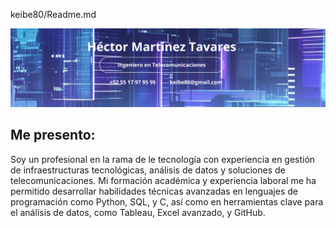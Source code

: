 keibe80/Readme.md 
<div id="header" align="center">
  <img decoding="async" src="https://github.com/keibe80/keibe80/blob/main/Blue%20Modern%20Corporate%20Staff%20Profile%20LinkedIn%20Banner.png" width="800"/>
</div>

## Me presento:

Soy un profesional en la rama de le tecnología con experiencia en gestión de infraestructuras tecnológicas, análisis de datos y soluciones de telecomunicaciones. Mi formación académica y experiencia laboral me ha permitido desarrollar habilidades técnicas avanzadas en lenguajes de programación como Python, SQL, y C, así como en herramientas clave para el análisis de datos, como Tableau, Excel avanzado, y GitHub.
<!--
**keibe80/keibe80** is a ✨ _special_ ✨ repository because its `README.md` (this file) appears on your GitHub profile.

Here are some ideas to get you started:

- 🔭 I’m currently working on ...
- 🌱 I’m currently learning ...
- 👯 I’m looking to collaborate on ...
- 🤔 I’m looking for help with ...
- 💬 Ask me about ...
- 📫 How to reach me: ...
- 😄 Pronouns: ...
- ⚡ Fun fact: ...
-->
